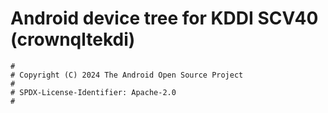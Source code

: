 # Android device tree for KDDI SCV40 (crownqltekdi)

```
#
# Copyright (C) 2024 The Android Open Source Project
#
# SPDX-License-Identifier: Apache-2.0
#
```
